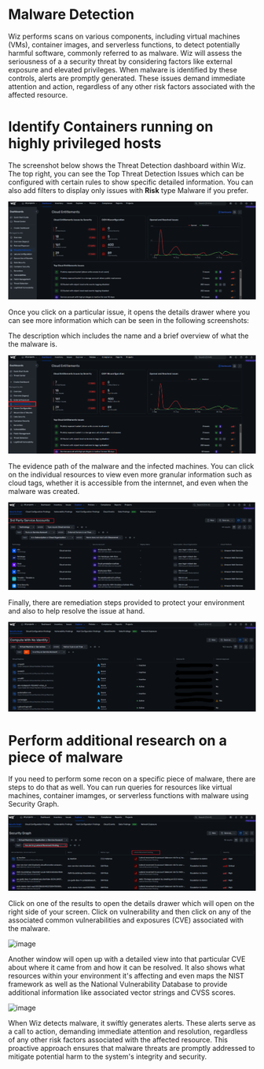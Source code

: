 # Malware Detection 

Wiz performs scans on various components, including virtual machines (VMs), container images, and serverless functions, to detect potentially harmful software, commonly referred to as malware. Wiz will assess the seriousness of a a security threat by considering factors like external exposure and elevated privileges. When malware is identified by these controls, alerts are promptly generated. These issues demand immediate attention and action, regardless of any other risk factors associated with the affected resource.

# Identify Containers running on highly privileged hosts

The screenshot below shows the Threat Detection dashboard within Wiz. The top right, you can see the Top Threat Detection Issues which can be configured with certain rules to show specific detailed information. You can also add filters to display only issues with **Risk** type Malware if you prefer. 

![Alt text](image.png)

Once you click on a particular issue, it opens the details drawer where you can see more information which can be seen in the following screenshots:

The description which includes the name and a brief overview of what the the malware is. 

![Alt text](image-1.png)

The evidence path of the malware and the infected machines. You can click on the individual resources to view even more granular information such as cloud tags, whether it is accessible from the internnet, and even when the malware was created. 

![Alt text](image-2.png)

Finally, there are remediation steps provided to protect your environment and also to help resolve the issue at hand. 

![Alt text](image-3.png)

# Perform additional research on a piece of malware

If you need to perform some recon on a specific piece of malware, there are steps to do that as well. You can run queries for resources like virtual machines, container imamges, or serverless functions with malware using Security Graph. 

![Alt text](image-4.png)

Click on one of the results to open the details drawer which will open on the right side of your screen. Click on vulnerability and then click on any of the associated common vulnerabilities and exposures (CVE) associated with the malware. 

![image](https://github.com/apsessoms/WizWalkThrus/assets/99392512/cf517a05-33ac-471d-9113-877bb2244f4a)

Another window will open up with a detailed view into that particular CVE about where it came from and how it can be resolved. It also shows what resources within your environment it's affecting and even maps the NIST framework as well as the National Vulnerability Database to provide additional information like associated vector strings and CVSS scores.

![image](https://github.com/apsessoms/WizWalkThrus/assets/99392512/f16b13b9-ce6a-483d-b4e1-8f483b3a6ab1)

When Wiz detects malware, it swiftly generates alerts. These alerts serve as a call to action, demanding immediate attention and resolution, regardless of any other risk factors associated with the affected resource. This proactive approach ensures that malware threats are promptly addressed to mitigate potential harm to the system's integrity and security.
